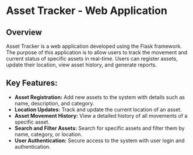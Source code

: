 # Asset Tracker - Web Application

## Overview

Asset Tracker is a web application developed using the Flask framework. The purpose of this application is to allow users to track the movement and current status of specific assets in real-time. Users can register assets, update their location, view asset history, and generate reports.

## Key Features:

- **Asset Registration:** Add new assets to the system with details such as name, description, and category.
- **Location Updates:** Track and update the current location of an asset.
- **Asset Movement History:** View a detailed history of all movements of a specific asset.
- **Search and Filter Assets:** Search for specific assets and filter them by name, category, or location.
- **User Authentication:** Secure access to the system with user login and authentication.
